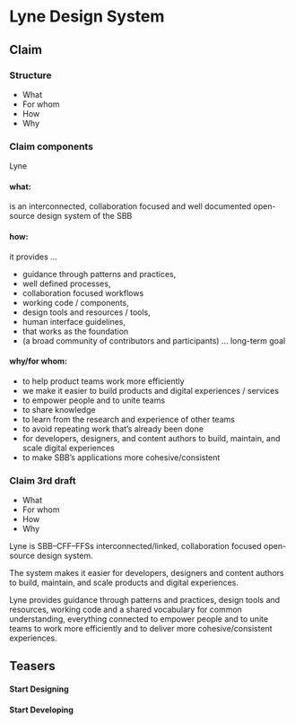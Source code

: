 # Lyne Design System

## Claim

### Structure
* What
* For whom
* How
* Why

### Claim components
Lyne

#### what:
is an interconnected, collaboration focused and well documented open-source design system of the SBB

#### how:
it provides ...

* guidance through patterns and practices,
* well defined processes,
* collaboration focused workflows
* working code / components,
* design tools and resources / tools,
* human interface guidelines,
* that works as the foundation
* (a broad community of contributors and participants) ... long-term goal

#### why/for whom:
* to help product teams work more efficiently 
* we make it easier to build products and digital experiences / services
* to empower people and to unite teams
* to share knowledge
* to learn from the research and experience of other teams
* to avoid repeating work that’s already been done
* for developers, designers, and content authors to build, maintain, and scale digital experiences
* to make SBB’s applications more cohesive/consistent

### Claim 3rd draft

* What
* For whom
* How
* Why

Lyne is SBB–CFF–FFSs interconnected/linked, collaboration focused open-source design system.

The system makes it easier for developers, designers and content authors to build, maintain, and scale products and digital experiences.

Lyne provides guidance through patterns and practices, design tools and resources, working code and a shared vocabulary for common understanding, everything connected to empower people and to unite teams to work more efficiently and to deliver more cohesive/consistent experiences.

## Teasers

#### Start Designing

#### Start Developing
